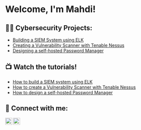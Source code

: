 <h1>Welcome, I'm Mahdi!
  
<h2>👨‍💻 Cybersecurity Projects:</h2>

  - [Building a SIEM System using ELK](https://github.com/Mahdi-Tohidi/SIEM-System)
  - [Creating a Vulnerability Scanner with Tenable Nessus](https://github.com/Mahdi-Tohidi/Vulnerability-Scanner)
  - [Designing a self-hosted Password Manager](https://github.com/Mahdi-Tohidi/Password-Manager)

<h2>📺 Watch the tutorials!</h2>

- [How to build a SIEM system using ELK](https://www.youtube.com/)
- [How to create a Vulnerability Scanner with Tenable Nessus](https://www.youtube.com/)
- [How to design a self-hosted Password Manager](https://www.youtube.com/)

<h2> 🤳 Connect with me:</h2>

[<img align="left" alt="MahdiTohidi | YouTube" width="22px" src="https://cdn.jsdelivr.net/npm/simple-icons@v3/icons/youtube.svg" />][youtube]
[<img align="left" alt="MahdiTohidi | LinkedIn" width="22px" src="https://cdn.jsdelivr.net/npm/simple-icons@v3/icons/linkedin.svg" />][linkedin]

[youtube]: https://www.youtube.com/@MahdiTohidi1
[linkedin]: https://linkedin.com/in/mahditohidi


